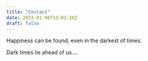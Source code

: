 ```yaml
---
title: "Contact"
date: 2023-01-06T13:01:10Z
draft: false
---
```


Happiness can be found, even in the darkest of times.

Dark times lie ahead of us....


